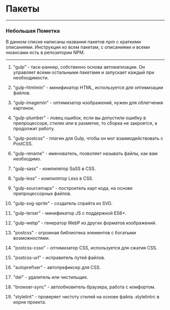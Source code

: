 # Пакеты

_________________________

### Небольшая Пометка

В данном списке написаны названия пакетов npm с краткими описаниями.
Инструкции ко всем пакетам, с описаниями и всеми нюансами есть в репозитории NPM.

___

1. "gulp" - таск-раннер, собственно основа автоматизации. Он управляет всеми остальными пакетами и запускает каждый при необходимости.

2. "gulp-htmlmin" - минификатор HTML, используется для оптимизации файлов.

3. "gulp-imagemin" - оптимизатор изображений, нужен для облегчения картинок.

4. "gulp-plumber" - ловец ошибок, если вы допустили ошибку в препроцессоре, стилях или в разметке, то сборка не закроется, а продолжит работу.

5. "gulp-postcss" - плагин для Gulp, чтобы он мог взаимодействовать с PostCSS.

6. "gulp-rename" - именователь, позволяет называть файлы, как вам необходимо.

7. "gulp-sass" - компилятор SaSS в CSS.

8. "gulp-less" - компилятор Less в CSS.

9. "gulp-sourcemaps" - построитель карт кода, на основе препроцессорных файлов.

10. "gulp-svg-sprite" - создатель спрайта из SVG.

11. "gulp-terser" - минификатор JS с поддержкой ES6+.

12. "gulp-webp" - генератор WebP из других форматов изображений.

13. "postcss" - огромная библиотека элементов с богатыми возможностями.

14. "postcss-csso" - оптимизатор CSS, используется для сжатия CSS.

15. "postcss-url" - исправитель путей файлов.

16. "autoprefixer" - автопрефиксер для CSS.

17. "del" - удалитель или чистильщик.

18. "browser-sync" - автообновитель браузера, работа с комфортом.

19. "stylelint" - проверяет чистоту стилей на основе файла .stylelintrc в корне проекта.
